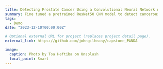 ```yaml
---
title: Detecting Prostate Cancer Using a Convolutional Neural Network with Transfer Learning
summary: Fine tuned a pretrained ResNet50 CNN model to detect cancerous regions in slide images.
tags:
  - Demo
date: "2023-12-10T00:00:00Z"

# Optional external URL for project (replaces project detail page).
external_link: https://github.com/johngilheany/capstone_PANDA

image:
  caption: Photo by Toa Heftiba on Unsplash
  focal_point: Smart
---
```

